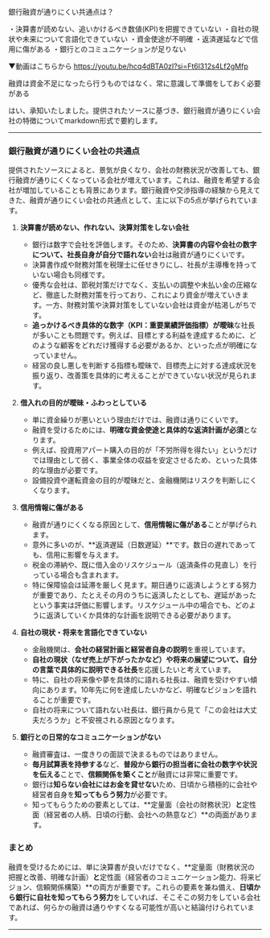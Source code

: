 
銀行融資が通りにくい共通点は？

・決算書が読めない、追いかけるべき数値(KPI)を把握できていない
・自社の現状や未来について言語化できていない
・資金使途が不明確
・返済遅延などで信用に傷がある
・銀行とのコミュニケーションが足りない



▼動画はこちらから
https://youtu.be/hcq4dBTA0zI?si=Ft6l312s4Lf2gMfp

融資は資金不足になったら行うものではなく、常に意識して準備をしておく必要がある




はい、承知いたしました。提供されたソースに基づき、銀行融資が通りにくい会社の特徴についてmarkdown形式で要約します。

---

### 銀行融資が通りにくい会社の共通点

提供されたソースによると、景気が良くなり、会社の財務状況が改善しても、銀行融資が通りにくくなっている会社が増えています。これは、融資を希望する会社が増加していることも背景にあります。銀行融資や交渉指導の経験から見えてきた、融資が通りにくい会社の共通点として、主に以下の5点が挙げられています。

1. **決算書が読めない、作れない、決算対策をしない会社**
    
    - 銀行は数字で会社を評価します。そのため、**決算書の内容や会社の数字について、社長自身が自分で語れない**会社は融資が通りにくいです。
    - 決算書作成や財務対策を税理士に任せきりにし、社長が主導権を持っていない場合も同様です。
    - 優秀な会社は、節税対策だけでなく、支払いの調整や未払い金の圧縮など、徹底した財務対策を行っており、これにより資金が増えていきます。一方、財務対策や決算対策をしていない会社は資金が枯渇しがちです。
    - **追っかけるべき具体的な数字（KPI：重要業績評価指標）が曖昧**な社長が多いことも問題です。例えば、目標とする利益を達成するために、どのような顧客をどれだけ獲得する必要があるか、といった点が明確になっていません。
    - 経営の良し悪しを判断する指標も曖昧で、目標売上に対する達成状況を振り返り、改善策を具体的に考えることができていない状況が見られます。
2. **借入れの目的が曖昧・ふわっとしている**
    
    - 単に資金繰りが悪いという理由だけでは、融資は通りにくいです。
    - 融資を受けるためには、**明確な資金使途と具体的な返済計画が必須**となります。
    - 例えば、投資用アパート購入の目的が「不労所得を得たい」というだけでは理由として弱く、事業全体の収益を安定させるため、といった具体的な理由が必要です。
    - 設備投資や運転資金の目的が曖昧だと、金融機関はリスクを判断しにくくなります。
3. **信用情報に傷がある**
    
    - 融資が通りにくくなる原因として、**信用情報に傷がある**ことが挙げられます。
    - 意外に多いのが、**返済遅延（日数遅延）**です。数日の遅れであっても、信用に影響を与えます。
    - 税金の滞納や、既に借入金のリスケジュール（返済条件の見直し）を行っている場合も含まれます。
    - 特に保障協会は延滞を厳しく見ます。期日通りに返済しようとする努力が重要であり、たとえその月のうちに返済したとしても、遅延があったという事実は評価に影響します。リスケジュール中の場合でも、どのように返済していくか具体的な計画を説明できる必要があります。
4. **自社の現状・将来を言語化できていない**
    
    - 金融機関は、**会社の経営計画と経営者自身の説明**を重視しています。
    - **自社の現状（なぜ売上が下がったかなど）や将来の展望について、自分の言葉で具体的に説明できる社長**を応援したいと考えています。
    - 特に、自社の将来像や夢を具体的に語れる社長は、融資を受けやすい傾向にあります。10年先に何を達成したいかなど、明確なビジョンを語れることが重要です。
    - 自社の将来について語れない社長は、銀行員から見て「この会社は大丈夫だろうか」と不安視される原因となります。
5. **銀行との日常的なコミュニケーションがない**
    
    - 融資審査は、一度きりの面談で決まるものではありません。
    - **毎月試算表を持参する**など、**普段から銀行の担当者に会社の数字や状況を伝える**ことで、**信頼関係を築くこと**が融資には非常に重要です。
    - 銀行は**知らない会社にはお金を貸せない**ため、日頃から積極的に会社や経営者自身を**知ってもらう努力**が必要です。
    - 知ってもらうための要素としては、**定量面（会社の財務状況）**と**定性面（経営者の人柄、日頃の行動、会社への熱意など）**の両面があります。

### まとめ

融資を受けるためには、単に決算書が良いだけでなく、**定量面（財務状況の把握と改善、明確な計画）**と**定性面（経営者のコミュニケーション能力、将来ビジョン、信頼関係構築）**の両方が重要です。これらの要素を兼ね備え、**日頃から銀行に自社を知ってもらう努力**をしていれば、そこそこの努力をしている会社であれば、何らかの融資は通りやすくなる可能性が高いと結論付けられています。

---
